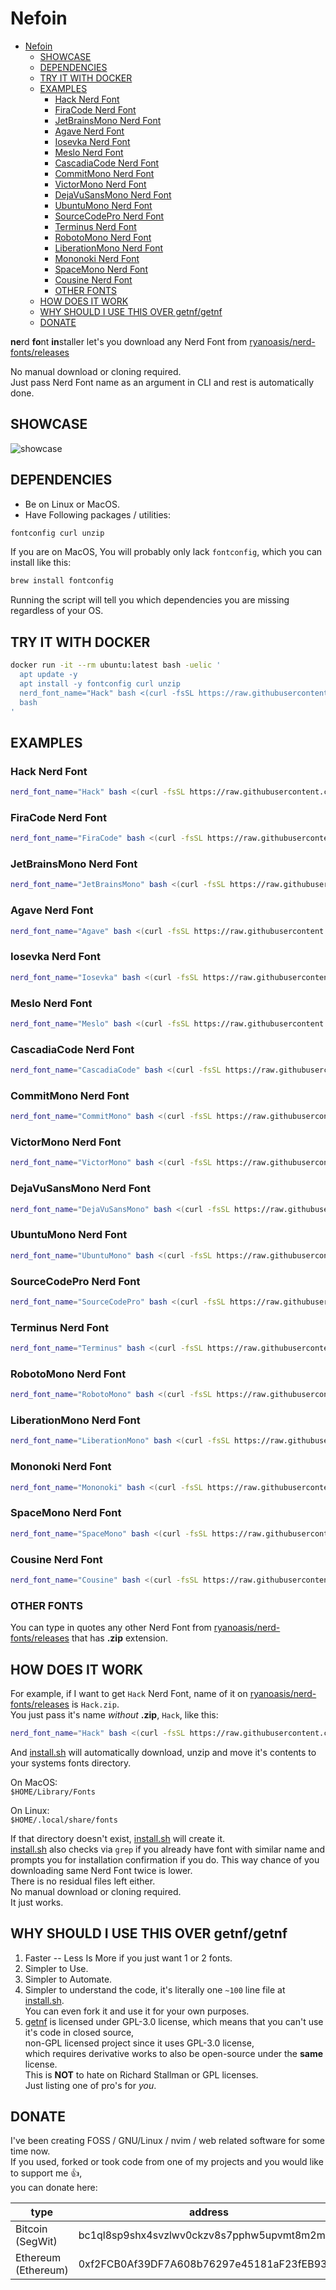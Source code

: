 # Nefoin

- [Nefoin](#nefoin)
  - [SHOWCASE](#showcase)
  - [DEPENDENCIES](#dependencies)
  - [TRY IT WITH DOCKER](#try-it-with-docker)
  - [EXAMPLES](#examples)
    - [Hack Nerd Font](#hack-nerd-font)
    - [FiraCode Nerd Font](#firacode-nerd-font)
    - [JetBrainsMono Nerd Font](#jetbrainsmono-nerd-font)
    - [Agave Nerd Font](#agave-nerd-font)
    - [Iosevka Nerd Font](#iosevka-nerd-font)
    - [Meslo Nerd Font](#meslo-nerd-font)
    - [CascadiaCode Nerd Font](#cascadiacode-nerd-font)
    - [CommitMono Nerd Font](#commitmono-nerd-font)
    - [VictorMono Nerd Font](#victormono-nerd-font)
    - [DejaVuSansMono Nerd Font](#dejavusansmono-nerd-font)
    - [UbuntuMono Nerd Font](#ubuntumono-nerd-font)
    - [SourceCodePro Nerd Font](#sourcecodepro-nerd-font)
    - [Terminus Nerd Font](#terminus-nerd-font)
    - [RobotoMono Nerd Font](#robotomono-nerd-font)
    - [LiberationMono Nerd Font](#liberationmono-nerd-font)
    - [Mononoki Nerd Font](#mononoki-nerd-font)
    - [SpaceMono Nerd Font](#spacemono-nerd-font)
    - [Cousine Nerd Font](#cousine-nerd-font)
    - [OTHER FONTS](#other-fonts)
  - [HOW DOES IT WORK](#how-does-it-work)
  - [WHY SHOULD I USE THIS OVER getnf/getnf](#why-should-i-use-this-over-getnfgetnf)
  - [DONATE](#donate)

**ne**rd **fo**nt **in**staller let's you download any Nerd Font from
[ryanoasis/nerd-fonts/releases](https://github.com/ryanoasis/nerd-fonts/releases/)

No manual download or cloning required.  
Just pass Nerd Font name as an argument in CLI and rest is automatically done.

## SHOWCASE

![showcase](./docs/showcase.gif)

## DEPENDENCIES

- Be on Linux or MacOS.
- Have Following packages / utilities:

```bash
fontconfig curl unzip
```

If you are on MacOS, You will probably only lack `fontconfig`,
which you can install like this:

```bash
brew install fontconfig
```

Running the script will tell you which dependencies
you are missing regardless of your OS.

## TRY IT WITH DOCKER

```bash
docker run -it --rm ubuntu:latest bash -uelic '
  apt update -y
  apt install -y fontconfig curl unzip
  nerd_font_name="Hack" bash <(curl -fsSL https://raw.githubusercontent.com/monoira/nefoin/main/install.sh)
  bash
'
```

## EXAMPLES

### Hack Nerd Font

```bash
nerd_font_name="Hack" bash <(curl -fsSL https://raw.githubusercontent.com/monoira/nefoin/main/install.sh)
```

### FiraCode Nerd Font

```bash
nerd_font_name="FiraCode" bash <(curl -fsSL https://raw.githubusercontent.com/monoira/nefoin/main/install.sh)
```

### JetBrainsMono Nerd Font

```bash
nerd_font_name="JetBrainsMono" bash <(curl -fsSL https://raw.githubusercontent.com/monoira/nefoin/main/install.sh)
```

### Agave Nerd Font

```bash
nerd_font_name="Agave" bash <(curl -fsSL https://raw.githubusercontent.com/monoira/nefoin/main/install.sh)
```

### Iosevka Nerd Font

```bash
nerd_font_name="Iosevka" bash <(curl -fsSL https://raw.githubusercontent.com/monoira/nefoin/main/install.sh)
```

### Meslo Nerd Font

```bash
nerd_font_name="Meslo" bash <(curl -fsSL https://raw.githubusercontent.com/monoira/nefoin/main/install.sh)
```

### CascadiaCode Nerd Font

```bash
nerd_font_name="CascadiaCode" bash <(curl -fsSL https://raw.githubusercontent.com/monoira/nefoin/main/install.sh)
```

### CommitMono Nerd Font

```bash
nerd_font_name="CommitMono" bash <(curl -fsSL https://raw.githubusercontent.com/monoira/nefoin/main/install.sh)
```

### VictorMono Nerd Font

```bash
nerd_font_name="VictorMono" bash <(curl -fsSL https://raw.githubusercontent.com/monoira/nefoin/main/install.sh)
```

### DejaVuSansMono Nerd Font

```bash
nerd_font_name="DejaVuSansMono" bash <(curl -fsSL https://raw.githubusercontent.com/monoira/nefoin/main/install.sh)
```

### UbuntuMono Nerd Font

```bash
nerd_font_name="UbuntuMono" bash <(curl -fsSL https://raw.githubusercontent.com/monoira/nefoin/main/install.sh)
```

### SourceCodePro Nerd Font

```bash
nerd_font_name="SourceCodePro" bash <(curl -fsSL https://raw.githubusercontent.com/monoira/nefoin/main/install.sh)
```

### Terminus Nerd Font

```bash
nerd_font_name="Terminus" bash <(curl -fsSL https://raw.githubusercontent.com/monoira/nefoin/main/install.sh)
```

### RobotoMono Nerd Font

```bash
nerd_font_name="RobotoMono" bash <(curl -fsSL https://raw.githubusercontent.com/monoira/nefoin/main/install.sh)
```

### LiberationMono Nerd Font

```bash
nerd_font_name="LiberationMono" bash <(curl -fsSL https://raw.githubusercontent.com/monoira/nefoin/main/install.sh)
```

### Mononoki Nerd Font

```bash
nerd_font_name="Mononoki" bash <(curl -fsSL https://raw.githubusercontent.com/monoira/nefoin/main/install.sh)
```

### SpaceMono Nerd Font

```bash
nerd_font_name="SpaceMono" bash <(curl -fsSL https://raw.githubusercontent.com/monoira/nefoin/main/install.sh)
```

### Cousine Nerd Font

```bash
nerd_font_name="Cousine" bash <(curl -fsSL https://raw.githubusercontent.com/monoira/nefoin/main/install.sh)
```

### OTHER FONTS

You can type in quotes any other Nerd Font from
[ryanoasis/nerd-fonts/releases](https://github.com/ryanoasis/nerd-fonts/releases/)
that has **.zip** extension.

## HOW DOES IT WORK

For example, if I want to get `Hack` Nerd Font, name of it on
[ryanoasis/nerd-fonts/releases](https://github.com/ryanoasis/nerd-fonts/releases/)
is `Hack.zip`.  
You just pass it's name _without_ **.zip**, `Hack`, like this:

```bash
nerd_font_name="Hack" bash <(curl -fsSL https://raw.githubusercontent.com/monoira/nefoin/main/install.sh)
```

And [install.sh](./install.sh) will automatically download, unzip and move
it's contents to your systems fonts directory.

On MacOS:  
`$HOME/Library/Fonts`

On Linux:  
`$HOME/.local/share/fonts`

If that directory doesn't exist, [install.sh](./install.sh) will create it.  
[install.sh](./install.sh) also checks via `grep` if you already have font with
similar name and prompts you for installation confirmation if you do.
This way chance of you downloading same Nerd Font twice is lower.  
There is no residual files left either.  
No manual download or cloning required.  
It just works.

## WHY SHOULD I USE THIS OVER getnf/getnf

1. Faster -- Less Is More if you just want 1 or 2 fonts.
1. Simpler to Use.
1. Simpler to Automate.
1. Simpler to understand the code,
   it's literally one `~100` line file at [install.sh](./install.sh).  
   You can even fork it and use it for your own purposes.
1. [getnf](https://github.com/getnf/getnf) is licensed under GPL-3.0 license,
   which means that you can't use it's code in closed source,  
   non-GPL licensed project since it uses GPL-3.0 license,  
   which requires derivative works to also be open-source
   under the **same** license.  
   This is **NOT** to hate on Richard Stallman or GPL licenses.  
   Just listing one of pro's for _you_.

## DONATE

I've been creating FOSS / GNU/Linux / nvim / web
related software for some time now.  
If you used, forked or took code from one of my projects and you
would like to support me 👍,  
you can donate here:

| type                | address                                    |
| ------------------- | ------------------------------------------ |
| Bitcoin (SegWit)    | bc1ql8sp9shx4svzlwv0ckzv8s7pphw5upvmt8m2m7 |
| Ethereum (Ethereum) | 0xf2FCB0Af39DF7A608b76297e45181aF23fEB939F |
